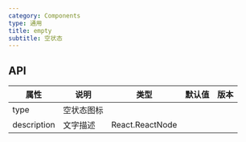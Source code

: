 ```yaml
---
category: Components
type: 通用
title: empty
subtitle: 空状态
---
```



## API

| 属性             | 说明                 | 类型                                                                       | 默认值    | 版本 |
| ---------------  | -------------------- | -------------------------------------------------------------------------- | --------- | ---- |
| type            | 空状态图标        |                                                               |           |      |
| description        | 文字描述          | React.ReactNode                                                                     |           |      |
